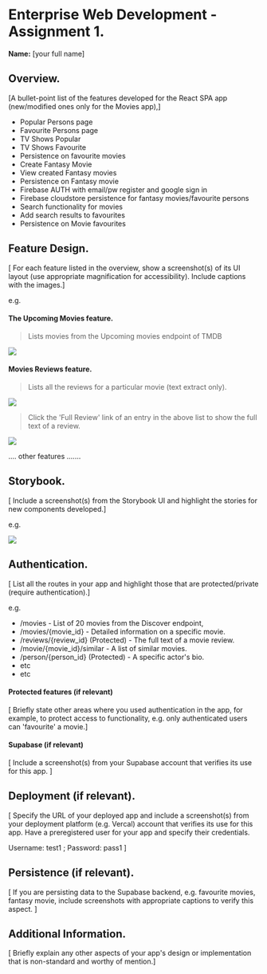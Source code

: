 # Enterprise Web Development - Assignment 1.

__Name:__ [your full name]

## Overview.

[A bullet-point list of the features developed for the React SPA app (new/modified ones only for the Movies app),]

+ Popular Persons page
+ Favourite Persons page
+ TV Shows Popular
+ TV Shows Favourite
+ Persistence on favourite movies
+ Create Fantasy Movie
+ View created Fantasy movies
+ Persistence on Fantasy movie
+ Firebase AUTH with email/pw register and google sign in
+ Firebase cloudstore persistence for fantasy movies/favourite persons
+ Search functionality for movies 
+ Add search results to favourites
+ Persistence on Movie favourites

## Feature Design.

[ For each feature listed in the overview, show a screenshot(s) of its UI layout (use appropriate magnification for accessibility). Include captions with the images.]

e.g. 

#### The Upcoming Movies feature.

> Lists movies from the Upcoming movies endpoint of TMDB

![][image1]

#### Movies Reviews feature.

> Lists all the reviews for a particular movie (text extract only).

![][image2]

> Click the 'Full Review' link of an entry in the above list to show the full text of a review. 

![][image3]

.... other features .......

## Storybook.

[ Include a screenshot(s) from the Storybook UI and highlight the stories for new components developed.]

e.g.

![][image5]

## Authentication.

[ List all the routes in your app and highlight those that are protected/private (require authentication).]

e.g.

+ /movies - List of 20  movies from the Discover endpoint,
+ /movies/{movie_id} - Detailed information on a specific movie.
+ /reviews/{review_id} (Protected) - The full text of a movie review.
+ /movie/{movie_id}/similar - A list of similar movies. 
+ /person/{person_id} (Protected) - A specific actor's bio.
+ etc
+ etc

#### Protected features (if relevant)

[ Briefly state other areas where you used authentication in the app, for example, to protect access to functionality, e.g. only authenticated users can 'favourite' a movie.]

#### Supabase (if relevant)

[ Include a screenshot(s) from your Supabase account that verifies its use for this app. ]

## Deployment (if relevant).

[ Specify the URL of your deployed app and include a screenshot(s) from your deployment platform (e.g. Vercal) account that verifies its use for this app. Have a preregistered user for your app and specify their credentials.

Username: test1 ; Password: pass1
]

## Persistence (if relevant).

[ If you are persisting data to the Supabase backend, e.g. favourite movies, fantasy movie, include screenshots with appropriate captions to verify this aspect. ]

## Additional Information.

[ Briefly explain any other aspects of your app's design or implementation that is non-standard and worthy of mention.]

[image1]: ./images/image1.png
[image2]: ./images/image2.png
[image3]: ./images/image3.png
[image4]: ./images/image4.png
[image5]: ./images/image5.png
